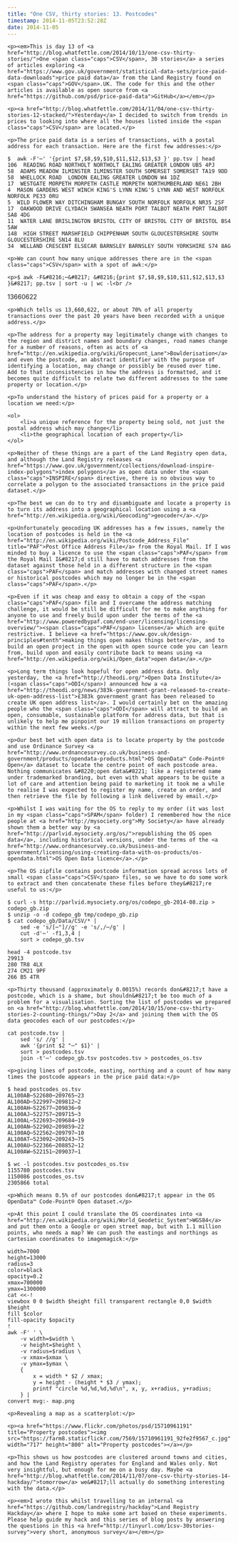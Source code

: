 ```yaml
---
title: "One CSV, thirty stories: 13. Postcodes"
timestamp: 2014-11-05T23:52:28Z
date: 2014-11-05
---
```


	<p><em>This is day 13 of <a href="http://blog.whatfettle.com/2014/10/13/one-csv-thirty-stories/">One <span class="caps">CSV</span>, 30 stories</a> a series of articles exploring <a href="https://www.gov.uk/government/statistical-data-sets/price-paid-data-downloads">price paid data</a> from the Land Registry found on <span class="caps">GOV</span>.UK. The code for this and the other articles is available as open source from <a href="https://github.com/psd/price-paid-data">GitHub</a></em></p>

	<p><a href="http://blog.whatfettle.com/2014/11/04/one-csv-thirty-stories-12-stacked/">Yesterday</a> I decided to switch from trends in prices to looking into where all the houses listed inside the <span class="caps">CSV</span> are located.</p>

	<p>The price paid data is a series of transactions, with a postal address for each transaction. Here are the first few addresses:</p>

<pre><code>$  awk -F&#39;⋯&#39; &#39;{print $7,$8,$9,$10,$11,$12,$13,$3 }&#39; pp.tsv | head
106  READING ROAD NORTHOLT NORTHOLT EALING GREATER LONDON UB5 4PJ
58  ADAMS MEADOW ILMINSTER ILMINSTER SOUTH SOMERSET SOMERSET TA19 9DD
58  WHELLOCK ROAD  LONDON EALING GREATER LONDON W4 1DZ
17  WESTGATE MORPETH MORPETH CASTLE MORPETH NORTHUMBERLAND NE61 2BH
4  MASON GARDENS WEST WINCH KING&#39;S LYNN KING&#39;S LYNN AND WEST NORFOLK NORFOLK PE33 0RU
5  WILD FLOWER WAY DITCHINGHAM BUNGAY SOUTH NORFOLK NORFOLK NR35 2SF
17  OAKWOOD DRIVE CLYDACH SWANSEA NEATH PORT TALBOT NEATH PORT TALBOT SA8 4DG
11  WATER LANE BRISLINGTON BRISTOL CITY OF BRISTOL CITY OF BRISTOL BS4 5AW
148  HIGH STREET MARSHFIELD CHIPPENHAM SOUTH GLOUCESTERSHIRE SOUTH GLOUCESTERSHIRE SN14 8LU
34  WELLAND CRESCENT ELSECAR BARNSLEY BARNSLEY SOUTH YORKSHIRE S74 8AG</code></pre>

	<p>We can count how many unique addresses there are in the <span class="caps">CSV</span> with a spot of awk:</p>

	<p>$ awk -F&#8216;⋯&#8217; &#8216;{print $7,$8,$9,$10,$11,$12,$13,$3 }&#8217; pp.tsv | sort -u | wc -l<br />
13660622</p>

	<p>Which tells us 13,660,622, or about 70% of all property transactions over the past 20 years have been recorded with a unique address.</p>

	<p>The address for a property may legitimately change with changes to the region and district names and boundary changes, road names change for a number of reasons, often as acts of <a href="http://en.wikipedia.org/wiki/Gropecunt_Lane">Bowlderisation</a> and even the postcode, an abstract identifier with the purpose of identifying a location, may change or possibly be reused over time. Add to that inconsistencies in how the address is formatted, and it becomes quite difficult to relate two different addresses to the same property or location.</p>

	<p>To understand the history of prices paid for a property or a location we need:</p>

	<ol>
		<li>a unique reference for the property being sold, not just the postal address which may change</li>
		<li>the geographical location of each property</li>
	</ol>

	<p>Neither of these things are a part of the Land Registry open data, and although the Land Registry releases <a href="https://www.gov.uk/government/collections/download-inspire-index-polygons">index polygons</a> as open data under the <span class="caps">INSPIRE</span> directive, there is no obvious way to correlate a polygon to the associated transactions in the price paid dataset.</p>

	<p>The best we can do to try and disambiguate and locate a property is to turn its address into a geographical location using a <a href="http://en.wikipedia.org/wiki/Geocoding">geocoder</a>.</p>

	<p>Unfortunately geocoding UK addresses has a few issues, namely the location of postcodes is held in the <a href="http://en.wikipedia.org/wiki/Postcode_Address_File" title="PAF">Post Office Address File</a> from the Royal Mail. If I was minded to buy a licence to use the <span class="caps">PAF</span> from the Royal Mail I&#8217;d still have to match addresses from the dataset against those held in a different structure in the <span class="caps">PAF</span> and match addresses with changed street names or historical postcodes which may no longer be in the <span class="caps">PAF</span>.</p>

	<p>Even if it was cheap and easy to obtain a copy of the <span class="caps">PAF</span> file and I overcame the address matching challenge, it would be still be difficult for me to make anything for anyone to use and freely build upon under the terms of the <a href="http://www.poweredbypaf.com/end-user/licensing/licensing-overview/"><span class="caps">PAF</span> license</a> which are quite restrictive. I believe <a href="https://www.gov.uk/design-principles#tenth">making things open makes things better</a>, and to build an open project in the open with open source code you can learn from, build upon and easily contribute back to means using <a href="http://en.wikipedia.org/wiki/Open_data">open data</a>.</p>

	<p>Long term things look hopeful for open address data. Only yesterday, the <a href="http://theodi.org/">Open Data Institute</a> (<span class="caps">ODI</span>) announced how a <a href="http://theodi.org/news/383k-government-grant-released-to-create-uk-open-address-list">£383k government grant has been released to create UK open address list</a>. I would certainly bet on the amazing people who the <span class="caps">ODI</span> will attract to build an open, consumable, sustainable platform for address data, but that is unlikely to help me pinpoint our 19 million transactions on property within the next few weeks.</p>

	<p>Our best bet with open data is to locate property by the postcode and use Ordinance Survey <a href="http://www.ordnancesurvey.co.uk/business-and-government/products/opendata-products.html">OS OpenData™ Code-Point® Open</a> dataset to locate the centre point of each postcode area.  Nothing communicates &#8220;open data&#8221; like a registered name under trademarked branding, but even with what appears to be quite a lot of care and attention being paid to marketing it took me a while to realise I was expected to register my name, create an order, and then retrieve the file by following a link delivered by email.</p>

	<p>Whilst I was waiting for the OS to reply to my order (it was lost in my <span class="caps">SPAM</span> folder) I remembered how the nice people at <a href="http://mysociety.org">My Society</a> have already shown them a better way by <a href="http://parlvid.mysociety.org/os/">republishing the OS open data</a>, including historical versions, under the terms of the <a href="http://www.ordnancesurvey.co.uk/business-and-government/licensing/using-creating-data-with-os-products/os-opendata.html">OS Open Data licence</a>.</p>

	<p>The OS zipfile contains postcode information spread across lots of small <span class="caps">CSV</span> files, so we have to do some work to extract and then concatenate these files before they&#8217;re useful to us:</p>

<pre><code>$ curl -s http://parlvid.mysociety.org/os/codepo_gb-2014-08.zip &gt; codepo_gb.zip
$ unzip -o -d codepo_gb tmp/codepo_gb.zip
$ cat codepo_gb/Data/CSV/* |
    sed -e &#39;s/[⋯&quot;]//g&#39; -e &#39;s/,/⋯/g&#39; |
    cut -d&#39;⋯&#39; -f1,3,4 |
    sort &gt; codepo_gb.tsv</code></pre>

<pre><code>head -4 postcode.tsv
29913	
280	TR8 4LX
274	CM21 9PF
266	B5 4TR</code></pre>

	<p>Thirty thousand (approximately 0.0015%) records don&#8217;t have a postcode, which is a shame, but shouldn&#8217;t be too much of a problem for a visualisation. Sorting the list of postcodes we prepared on <a href="http://blog.whatfettle.com/2014/10/15/one-csv-thirty-stories-2-counting-things/">Day 2</a> and joining them with the OS data geocodes each of our postcodes:</p>

<pre><code>cat postcode.tsv |
    sed &#39;s/ //g&#39; |
    awk &#39;{print $2 &quot;⋯&quot; $1}&#39; |
    sort &gt; postcodes.tsv
    join -t&#39;⋯&#39; codepo_gb.tsv postcodes.tsv &gt; postcodes_os.tsv</code></pre>

	<p>giving lines of postcode, easting, northing and a count of how many times the postcode appears in the price paid data:</p>

<pre><code>$ head postcodes_os.tsv
AL100AB⋯522680⋯209765⋯23
AL100AD⋯522997⋯209812⋯2
AL100AH⋯522677⋯209836⋯9
AL100AJ⋯522757⋯209715⋯3
AL100AL⋯522693⋯209684⋯19
AL100AN⋯522902⋯209859⋯22
AL100AQ⋯522562⋯209797⋯10
AL100AT⋯523092⋯209243⋯75
AL100AU⋯522366⋯208852⋯12
AL100AW⋯522151⋯209037⋯1</code></pre>

<pre><code>$ wc -l postcodes.tsv postcodes_os.tsv
1155780 postcodes.tsv
1150086 postcodes_os.tsv
2305866 total</code></pre>

	<p>Which means 0.5% of our postcodes don&#8217;t appear in the OS OpenData™ Code-Point® Open dataset.</p>

	<p>At this point I could translate the OS coordinates into <a href="http://en.wikipedia.org/wiki/World_Geodetic_System">WGS84</a> and put them onto a Google or open street map, but with 1.1 million points, who needs a map? We can push the eastings and northings as cartesian coordinates to imagemagick:</p>

<pre><code>width=7000
height=13000
radius=3
color=black
opacity=0.2
xmax=700000
ymax=1300000
cat &lt;&lt;-!
viewbox 0 0 $width $height fill transparent rectangle 0,0 $width $height
fill $color
fill-opacity $opacity
!
awk -F&#39;	&#39; \
    -v width=$width \
    -v height=$height \
    -v radius=$radius \
    -v xmax=$xmax \
    -v ymax=$ymax \
    {
        x = width * $2 / xmax;
        y = height - (height * $3 / ymax);
        printf &quot;circle %d,%d,%d,%d\n&quot;, x, y, x+radius, y+radius;
    } |
convert mvg:- map.png</code></pre>

	<p>Revealing a map as a scatterplot:</p>

	<p><a href="https://www.flickr.com/photos/psd/15710961191" title="Property postcodes"><img src="https://farm8.staticflickr.com/7569/15710961191_92fe2f9567_c.jpg" width="717" height="800" alt="Property postcodes"></a></p>

	<p>This shows us how postcodes are clustered around towns and cities, and how the Land Registry operates for England and Wales only. Not very insightful, but enough for me on a busy day. Maybe <a href="http://blog.whatfettle.com/2014/11/07/one-csv-thirty-stories-14-hackday/">tomorrow</a> we&#8217;ll actually do something interesting with the data.</p>

	<p><em>I wrote this whilst travelling to an internal <a href="https://github.com/landregistry/hackday">Land Registry Hackday</a> where I hope to make some art based on these experiments. Please help guide my hack and this series of blog posts by answering the questions in this <a href="http://tinyurl.com/1csv-30stories-survey">very short, anonymous survey</a></em></p>
